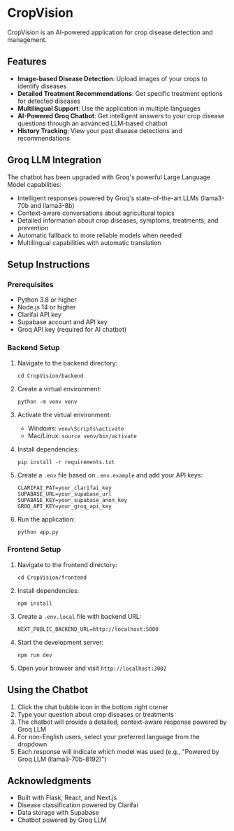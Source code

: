 # CropVision

CropVision is an AI-powered application for crop disease detection and management.

## Features

- **Image-based Disease Detection**: Upload images of your crops to identify diseases
- **Detailed Treatment Recommendations**: Get specific treatment options for detected diseases
- **Multilingual Support**: Use the application in multiple languages
- **AI-Powered Groq Chatbot**: Get intelligent answers to your crop disease questions through an advanced LLM-based chatbot
- **History Tracking**: View your past disease detections and recommendations

## Groq LLM Integration

The chatbot has been upgraded with Groq's powerful Large Language Model capabilities:

- Intelligent responses powered by Groq's state-of-the-art LLMs (llama3-70b and llama3-8b)
- Context-aware conversations about agricultural topics
- Detailed information about crop diseases, symptoms, treatments, and prevention
- Automatic fallback to more reliable models when needed
- Multilingual capabilities with automatic translation

## Setup Instructions

### Prerequisites

- Python 3.8 or higher
- Node.js 14 or higher
- Clarifai API key
- Supabase account and API key
- Groq API key (required for AI chatbot)

### Backend Setup

1. Navigate to the backend directory:
   ```
   cd CropVision/backend
   ```

2. Create a virtual environment:
   ```
   python -m venv venv
   ```

3. Activate the virtual environment:
   - Windows: `venv\Scripts\activate`
   - Mac/Linux: `source venv/bin/activate`

4. Install dependencies:
   ```
   pip install -r requirements.txt
   ```

5. Create a `.env` file based on `.env.example` and add your API keys:
   ```
   CLARIFAI_PAT=your_clarifai_key
   SUPABASE_URL=your_supabase_url
   SUPABASE_KEY=your_supabase_anon_key
   GROQ_API_KEY=your_groq_api_key
   ```

6. Run the application:
   ```
   python app.py
   ```

### Frontend Setup

1. Navigate to the frontend directory:
   ```
   cd CropVision/frontend
   ```

2. Install dependencies:
   ```
   npm install
   ```

3. Create a `.env.local` file with backend URL:
   ```
   NEXT_PUBLIC_BACKEND_URL=http://localhost:5000
   ```

4. Start the development server:
   ```
   npm run dev
   ```

5. Open your browser and visit `http://localhost:3002`

## Using the Chatbot

1. Click the chat bubble icon in the bottom right corner
2. Type your question about crop diseases or treatments
3. The chatbot will provide a detailed, context-aware response powered by Groq LLM
4. For non-English users, select your preferred language from the dropdown
5. Each response will indicate which model was used (e.g., "Powered by Groq LLM (llama3-70b-8192)")

## Acknowledgments

- Built with Flask, React, and Next.js
- Disease classification powered by Clarifai
- Data storage with Supabase
- Chatbot powered by Groq LLM
